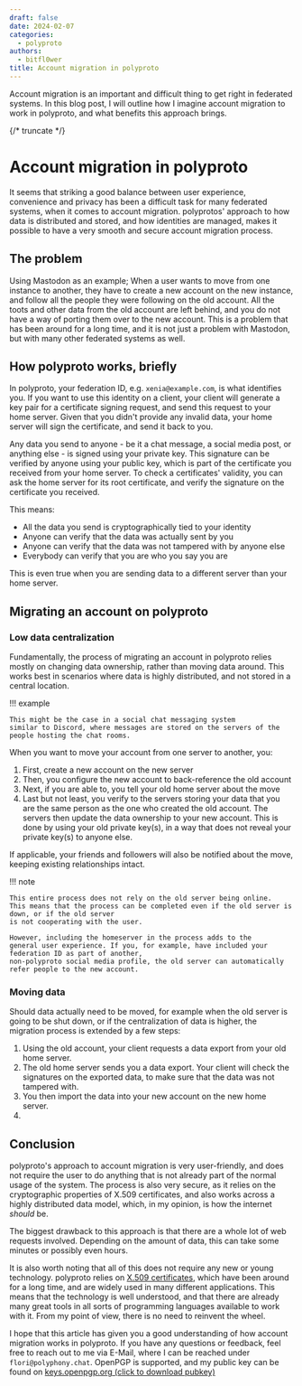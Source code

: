 ```yaml
---
draft: false
date: 2024-02-07
categories:
  - polyproto
authors:
  - bitfl0wer
title: Account migration in polyproto
---
```


Account migration is an important and difficult thing to get right in federated systems. In this blog
post, I will outline how I imagine account migration to work in polyproto, and what benefits this
approach brings.

{/* truncate */}

# Account migration in polyproto

It seems that striking a good balance between user experience, convenience and privacy
has been a difficult task for many federated systems, when it comes to account migration.
polyprotos' approach to how data is distributed and stored, and how identities are managed, makes it
possible to have a very smooth and secure account migration process.

## The problem

Using Mastodon as an example;
When a user wants to move from one instance to another, they have to
create a new account on the new instance, and follow all the people they were following on the
old account. All the toots and other data from the old account are left behind, and you do not have a
way of porting them over to the new account. This is a problem that has been around for a long time,
and it is not just a problem with Mastodon, but with many other federated systems as well.

## How polyproto works, briefly

In polyproto, your federation ID, e.g. `xenia@example.com`, is what identifies you. If you want to
use this identity on a client, your client will generate a key pair for a certificate signing request,
and send this request to your home server. Given that you didn't provide any invalid data, your home
server will sign the certificate, and send it back to you.

Any data you send to anyone - be it a chat message, a social media post, or anything else - is signed
using your private key. This signature can be verified by anyone using your public key, which is part
of the certificate you received from your home server. To check a certificates' validity, you can
ask the home server for its root certificate, and verify the signature on the certificate you received.

This means:

- All the data you send is cryptographically tied to your identity
- Anyone can verify that the data was actually sent by you
- Anyone can verify that the data was not tampered with by anyone else
- Everybody can verify that you are who you say you are

This is even true when you are sending data to a different server than your home server.

## Migrating an account on polyproto

### Low data centralization

Fundamentally, the process of migrating an account in polyproto relies mostly on changing data ownership,
rather than moving data around. This works best in scenarios where data is highly distributed, and
not stored in a central location.

!!! example

    This might be the case in a social chat messaging system
    similar to Discord, where messages are stored on the servers of the people hosting the chat rooms.

When you want to move your account from one server to another, you:

1. First, create a new account on the new server
2. Then, you configure the new account to back-reference the old account
3. Next, if you are able to, you tell your old home server about the move
4. Last but not least, you verify to the servers storing your data that you are the same person as
  the one who created the old account. The servers then update the data ownership to your new account.
  This is done by using your old private key(s), in a way that does not reveal your private key(s) to
  anyone else.

If applicable, your friends and followers will also be notified about the move, keeping
existing relationships intact.

!!! note

    This entire process does not rely on the old server being online.
    This means that the process can be completed even if the old server is down, or if the old server
    is not cooperating with the user.

    However, including the homeserver in the process adds to the
    general user experience. If you, for example, have included your federation ID as part of another,
    non-polyproto social media profile, the old server can automatically refer people to the new account.

### Moving data

Should data actually need to be moved, for example when the old server is going to be shut down, or
if the centralization of data is higher, the migration process is extended by a few steps:

1. Using the old account, your client requests a data export from your old home server.
2. The old home server sends you a data export. Your client will check the signatures on the exported
   data, to make sure that the data was not tampered with.
3. You then import the data into your new account on the new home server.
4.

## Conclusion

polyproto's approach to account migration is very user-friendly, and does not require the user to do
anything that is not already part of the normal usage of the system. The process is also very secure,
as it relies on the cryptographic properties of X.509 certificates, and also works across a highly
distributed data model, which, in my opinion, is how the internet *should* be.

The biggest drawback to this approach is that there are a whole lot of web requests involved.
Depending on the amount of data, this can take some minutes or possibly even hours.

It is also worth noting that all of this does not require any new or young technology. polyproto
relies on [X.509 certificates](https://en.wikipedia.org/wiki/X.509), which have been around for a
long time, and are widely used in many different applications. This means that the technology is
well understood, and that there are already many great tools in all sorts of programming languages
available to work with it. From my point of view, there is no need to reinvent the wheel.

I hope that this article has given you a good understanding of how account migration works in polyproto.
If you have any questions or feedback, feel free to reach out to me via E-Mail, where I can
be reached under `flori@polyphony.chat`. OpenPGP is supported, and my public key can be found on
[keys.openpgp.org (click to download pubkey)](https://keys.openpgp.org/vks/v1/by-fingerprint/1AFF5E2D2145C795AB117C2ADCAE4B6877C6FC4E)
